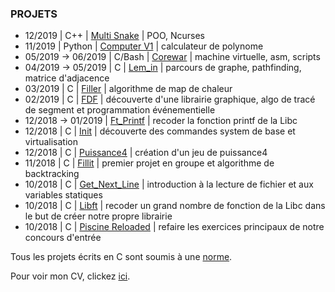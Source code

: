 ### PROJETS

* 12/2019 | C++ | <a href="training/cpp/snake/">Multi Snake</a> | POO, Ncurses
* 11/2019 | Python | <a href="CPV1/">Computer V1</a> | calculateur de polynome
* 05/2019 -> 06/2019 | C/Bash | <a href="corewar/">Corewar</a> | machine virtuelle, asm, scripts
* 04/2019 -> 05/2019 | C | <a href="lem_in/">Lem_in</a> | parcours de graphe, pathfinding, matrice d'adjacence
* 03/2019 | C | <a href="filler/">Filler</a> | algorithme de map de chaleur
* 02/2019 | C | <a href="fdf/">FDF</a> | découverte d'une librairie graphique, algo de tracé de segment et programmation événementielle
* 12/2018 -> 01/2019 | <a href="ft_printf/">Ft_Printf</a> | recoder la fonction printf de la Libc
* 12/2018 | C | <a href="init/">Init</a> | découverte des commandes system de base et virtualisation
* 12/2018 | C | <a href="p4/">Puissance4</a> | création d'un jeu de puissance4
* 11/2018 | C | <a href="fillit/">Fillit</a> | premier projet en groupe et algorithme de backtracking
* 10/2018 | C | <a href="gnl/">Get_Next_Line</a> | introduction à la lecture de fichier et aux variables statiques
* 10/2018 | C | <a href="libft/">Libft</a> | recoder un grand nombre de fonction de la Libc dans le but de créer notre propre librairie
* 10/2018 | C | <a href="piscine-reloaded/">Piscine Reloaded</a> | refaire les exercices principaux de notre concours d'entrée

Tous les projets écrits en C sont soumis à une <a href="ressources/norme.fr.pdf">norme</a>.

Pour voir mon CV, clickez <a href="CV/Bertin_Loic_CV.pdf/">ici</a>.
